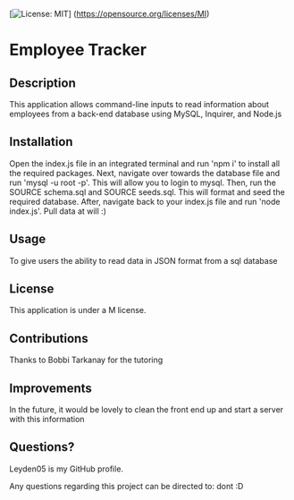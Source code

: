 [![License: MIT](https://img.shields.io/badge/License-MIT-yellow.svg)] (https://opensource.org/licenses/MI)
# Employee Tracker

## Description
This application allows command-line inputs to read information about employees from a back-end database using MySQL, Inquirer, and Node.js

## Installation
Open the index.js file in an integrated terminal and run 'npm i' to install all the required packages. Next, navigate over towards the database file and run 'mysql -u root -p'. This will allow you to login to mysql. Then, run the SOURCE schema.sql and SOURCE seeds.sql. This will format and seed the required database. After, navigate back to your index.js file and run 'node index.js'. Pull data at will :)

## Usage
To give users the ability to read data in JSON format from a sql database

## License
This application is under a M license.

## Contributions
Thanks to Bobbi Tarkanay for the tutoring

## Improvements
In the future, it would be lovely to clean the front end up and start a server with this information

## Questions?
Leyden05 is my GitHub profile. 

Any questions regarding this project can be directed to: dont :D
